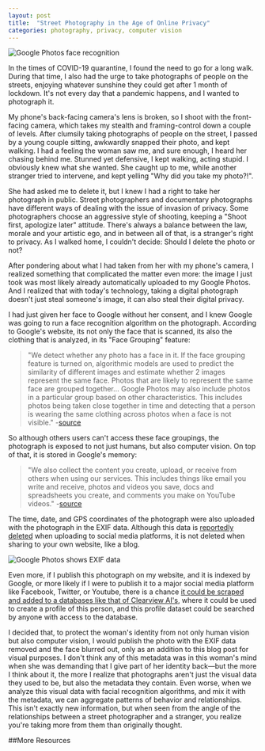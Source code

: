 ```yaml
---
layout: post
title:  "Street Photography in the Age of Online Privacy"
categories: photography, privacy, computer vision
---
```

![Google Photos face recognition](/blog/assets/2.jpg)

In the times of COVID-19 quarantine, I found the need to go for a long walk. During that time, I also had the urge to take photographs of people on the streets, enjoying whatever sunshine they could get after 1 month of lockdown. It's not every day that a pandemic happens, and I wanted to photograph it.

My phone's back-facing camera's lens is broken, so I shoot with the front-facing camera, which takes my stealth and framing-control down a couple of levels. After clumsily taking photographs of people on the street, I passed by a young couple sitting, awkwardly snapped their photo, and kept walking. I had a feeling the woman saw me, and sure enough, I heard her chasing behind me. Stunned yet defensive, I kept walking, acting stupid. I obviously knew what she wanted. She caught up to me, while another stranger tried to intervene, and kept yelling "Why did you take my photo?!".

She had asked me to delete it, but I knew I had a right to take her photograph in public. Street photographers and documentary photographs have different ways of dealing with the issue of invasion of privacy. Some photographers choose an aggressive style of shooting, keeping a "Shoot first, apologize later" attitude. There's always a balance between the law, morale and your artistic ego, and in between all of that, is a stranger's right to privacy. As I walked home, I couldn't decide: Should I delete the photo or not?

After pondering about what I had taken from her with my phone's camera, I realized something that complicated the matter even more: the image I just took was most likely already automatically uploaded to my Google Photos. And I realized that with today's technology, taking a digital photograph doesn't just steal someone's image, it can also steal their digital privacy.

I had just given her face to Google without her consent, and I knew Google was going to run a face recognition algorithm on the photograph. According to Google's website, its not only the face that is scanned, its also the clothing that is analyzed, in its "Face Grouping" feature:

>"We detect whether any photo has a face in it.
If the face grouping feature is turned on, algorithmic models are used to predict the similarity of different images and estimate whether 2 images represent the same face.
Photos that are likely to represent the same face are grouped together...
Google Photos may also include photos in a particular group based on other characteristics. This includes photos being taken close together in time and detecting that a person is wearing the same clothing across photos when a face is not visible." -[source](https://support.google.com/photos/answer/6128838#learn_face_models)

So although others users can't access these face groupings, the photograph is exposed to not just humans, but also computer vision. On top of that, it is stored in Google's memory:

>"We also collect the content you create, upload, or receive from others when using our services. This includes things like email you write and receive, photos and videos you save, docs and spreadsheets you create, and comments you make on YouTube videos." -[source](https://policies.google.com/privacy?hl=en-US)

The time, date, and GPS coordinates of the photograph were also uploaded with the photograph in the EXIF data. Although this data is [reportedly deleted](https://www.vice.com/en_us/article/59ygkd/how-to-remove-gps-data-location-information-from-photos) when uploading to social media platforms, it is not deleted when sharing to your own website, like a blog.

![Google Photos shows EXIF data](/blog/assets/1.jpg)

 Even more, if I publish this photograph on my website, and it is indexed by Google, or more likely if I were to publish it to a major social media platform like Facebook, Twitter, or Youtube, there is a chance [it could be scraped and added to a databases like that of Clearview AI's](https://www.wired.com/story/clearview-ai-scraping-web/), where it could be used to create a profile of this person, and this profile dataset could be searched by anyone with access to the database.

I decided that, to protect the woman's identity from not only human vision but also computer vision, I would publish the photo with the EXIF data removed and the face blurred out, only as an addition to this blog post for visual purposes. I don't think any of this metadata was in this woman's mind when she was demanding that I give part of her identity back—but the more I think about it, the more I realize that photographs aren't just the visual data they used to be, but also the metadata they contain. Even worse, when we analyze this visual data with facial recognition algorithms, and mix it with the metadata, we can aggregate patterns of behavior and relationships. This isn't exactly new information, but when seen from the angle of the relationships between a street photographer and a stranger, you realize you're taking more from them than originally thought.

##More Resources
